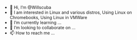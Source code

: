- 👋 Hi, I’m @Willscuba
- 👀 I am interested in Linux and various distros, Using Linux on Chromebooks, Using Linux in VMWare
- 🌱 I’m currently learning ...
- 💞️ I’m looking to collaborate on ...
- 📫 How to reach me ...

<!---
Willscuba/Willscuba is a ✨ special ✨ repository because its `README.md` (this file) appears on your GitHub profile.
You can click the Preview link to take a look at your changes.
--->
